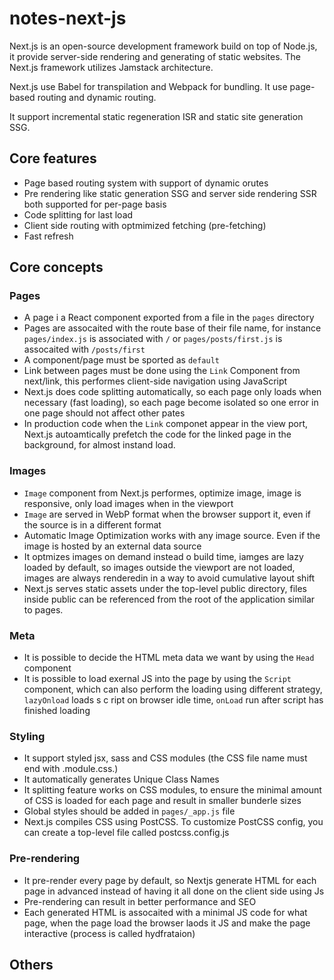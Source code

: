 # notes-next-js

Next.js is an open-source development framework build on top of Node.js, it provide server-side rendering and generating of static websites.
The Next.js framework utilizes Jamstack architecture.

Next.js use Babel for transpilation and Webpack for bundling.
It use page-based routing and dynamic routing.

It support incremental static regeneration ISR and static site generation SSG.


## Core features

- Page based routing system with support of dynamic orutes
- Pre rendering like static generation SSG and server side rendering SSR both supported for per-page basis
- Code splitting for last load
- Client side routing with optmimized fetching (pre-fetching)
- Fast refresh


## Core concepts

### Pages
- A page i a React component exported from a file in the `pages` directory
- Pages are assocaited with the route base of their file name, for instance `pages/index.js` is associated with `/` or `pages/posts/first.js` is assocaited with `/posts/first`
- A component/page must be sported as `default`
- Link between pages must be done using the `Link` Component from next/link, this performes client-side navigation using JavaScript
- Next.js does code splitting automatically, so each page only loads when necessary (fast loading), so each page become isolated so one error in one page should not affect other pates
- In production code when the `Link` componet appear in the view port, Next.js autoamtically prefetch the code for the linked page in the background, for almost instand load.

### Images
- `Image` component from Next.js performes, optimize image, image is responsive, only load images when in the viewport
- `Image` are served in WebP format when the browser support it, even if the source is in a different format
- Automatic Image Optimization works with any image source. Even if the image is hosted by an external data source
- It optmizes images on demand instead o build time, iamges are lazy loaded by default, so images outside the viewport are not loaded, images are always renderedin in a way to avoid cumulative layout shift
- Next.js serves static assets under the top-level public directory, files inside public can be referenced from the root of the application similar to pages.


### Meta
- It is possible to decide the HTML meta data we want by using the `Head` component
- It is possible to load exernal JS into the page by using the `Script` component, which can also perform the loading using different strategy, `lazyOnload` loads s c ript on browser idle time, `onLoad` run after script has finished loading

### Styling
- It support styled jsx, sass and CSS modules (the CSS file name must end with .module.css.)
- It automatically generates Unique Class Names
- It splitting feature works on CSS modules, to ensure the minimal amount of CSS is loaded for each page and result in smaller bunderle sizes
- Global styles should be added in `pages/_app.js` file
- Next.js compiles CSS using PostCSS. To customize PostCSS config, you can create a top-level file called postcss.config.js

### Pre-rendering
- It pre-render every page by default, so Nextjs generate HTML for each page in advanced instead of having it all done on the client side using Js
- Pre-rendering can result in better performance and SEO
- Each generated HTML is assocaited with a minimal JS code for what page, when the page load the browser laods it JS and make the page interactive (process is called hydfrataion)


## Others
